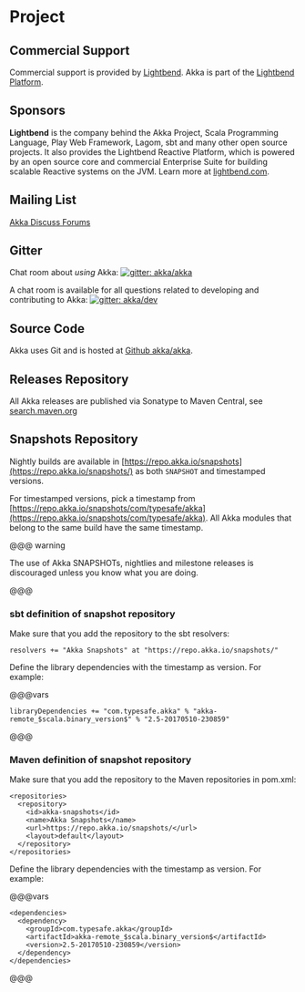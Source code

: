 # Project

## Commercial Support

Commercial support is provided by [Lightbend](http://www.lightbend.com).
Akka is part of the [Lightbend Platform](http://www.lightbend.com/platform).

## Sponsors

**Lightbend** is the company behind the Akka Project, Scala Programming Language,
Play Web Framework, Lagom, sbt and many other open source projects. 
It also provides the Lightbend Reactive Platform, which is powered by an open source core and commercial Enterprise Suite for building scalable Reactive systems on the JVM. Learn more at [lightbend.com](http://www.lightbend.com).

## Mailing List

[Akka Discuss Forums](http://discuss.akka.io)

## Gitter

Chat room about *using* Akka: [![gitter: akka/akka](https://img.shields.io/badge/gitter%3A-akka%2Fakka-blue.svg?style=flat-square)](https://gitter.im/akka/akka)

A chat room is available for all questions related to developing and contributing to Akka: [![gitter: akka/dev](https://img.shields.io/badge/gitter%3A-akka%2Fdev-blue.svg?style=flat-square)](https://gitter.im/akka/dev)

## Source Code

Akka uses Git and is hosted at [Github akka/akka](https://github.com/akka/akka).

## Releases Repository

All Akka releases are published via Sonatype to Maven Central, see
[search.maven.org](http://search.maven.org/#search%7Cga%7C1%7Cg%3A%22com.typesafe.akka%22)

## Snapshots Repository

Nightly builds are available in [https://repo.akka.io/snapshots](https://repo.akka.io/snapshots/) as both `SNAPSHOT` and
timestamped versions.

For timestamped versions, pick a timestamp from
[https://repo.akka.io/snapshots/com/typesafe/akka](https://repo.akka.io/snapshots/com/typesafe/akka).
All Akka modules that belong to the same build have the same timestamp.

@@@ warning

The use of Akka SNAPSHOTs, nightlies and milestone releases is discouraged unless you know what you are doing.

@@@

### sbt definition of snapshot repository

Make sure that you add the repository to the sbt resolvers:

```
resolvers += "Akka Snapshots" at "https://repo.akka.io/snapshots/"
```

Define the library dependencies with the timestamp as version. For example:

@@@vars
```
libraryDependencies += "com.typesafe.akka" % "akka-remote_$scala.binary_version$" % "2.5-20170510-230859"
```
@@@

### Maven definition of snapshot repository

Make sure that you add the repository to the Maven repositories in pom.xml:

```
<repositories>
  <repository>
    <id>akka-snapshots</id>
    <name>Akka Snapshots</name>
    <url>https://repo.akka.io/snapshots/</url>
    <layout>default</layout>
  </repository>
</repositories>
```

Define the library dependencies with the timestamp as version. For example:

@@@vars
```
<dependencies>
  <dependency>
    <groupId>com.typesafe.akka</groupId>
    <artifactId>akka-remote_$scala.binary_version$</artifactId>
    <version>2.5-20170510-230859</version>
  </dependency>
</dependencies>
```
@@@
